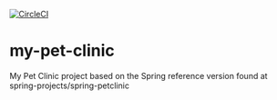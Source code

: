 [![CircleCI](https://circleci.com/gh/michaelperez/my-pet-clinic.svg?style=svg)](https://circleci.com/gh/michaelperez/my-pet-clinic)

# my-pet-clinic

My Pet Clinic project based on the Spring reference version found at spring-projects/spring-petclinic
